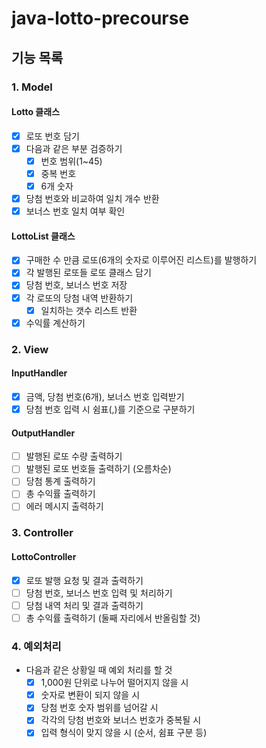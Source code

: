 # java-lotto-precourse

## 기능 목록

### 1. Model
#### Lotto 클래스
- [x] 로또 번호 담기
- [x] 다음과 같은 부분 검증하기
  - [x] 번호 범위(1~45)
  - [x] 중복 번호
  - [x] 6개 숫자
- [x] 당첨 번호와 비교하여 일치 개수 반환
- [x] 보너스 번호 일치 여부 확인
#### LottoList 클래스
- [x] 구매한 수 만큼 로또(6개의 숫자로 이루어진 리스트)를 발행하기
- [x] 각 발행된 로또들 로또 클래스 담기
- [x] 당첨 번호, 보너스 번호 저장
- [x] 각 로또의 당첨 내역 반환하기
  - [x] 일치하는 갯수 리스트 반환
- [x] 수익률 계산하기
### 2. View
#### InputHandler
- [x] 금액, 당첨 번호(6개), 보너스 번호 입력받기
- [x] 당첨 번호 입력 시 쉼표(,)를 기준으로 구분하기
#### OutputHandler
- [ ] 발행된 로또 수량 출력하기
- [ ] 발행된 로또 번호들 출력하기 (오름차순)
- [ ] 당첨 통계 출력하기
- [ ] 총 수익률 출력하기
- [ ] 에러 메시지 출력하기

### 3. Controller
#### LottoController
- [x] 로또 발행 요청 및 결과 출력하기
- [ ] 당첨 번호, 보너스 번호 입력 및 처리하기
- [ ] 당첨 내역 처리 및 결과 출력하기
- [ ] 총 수익률 출력하기 (둘째 자리에서 반올림할 것)

### 4. 예외처리
- 다음과 같은 상황일 때 예외 처리를 할 것
  - [x] 1,000원 단위로 나누어 떨어지지 않을 시
  - [x] 숫자로 변환이 되지 않을 시
  - [x] 당첨 번호 숫자 범위를 넘어갈 시
  - [x] 각각의 당첨 번호와 보너스 번호가 중복될 시
  - [x] 입력 형식이 맞지 않을 시 (순서, 쉼표 구분 등)